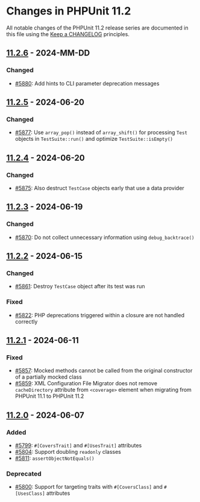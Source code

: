 # Changes in PHPUnit 11.2

All notable changes of the PHPUnit 11.2 release series are documented in this file using the [Keep a CHANGELOG](https://keepachangelog.com/) principles.

## [11.2.6] - 2024-MM-DD

### Changed

* [#5880](https://github.com/sebastianbergmann/phpunit/pull/5880): Add hints to CLI parameter deprecation messages

## [11.2.5] - 2024-06-20

### Changed

* [#5877](https://github.com/sebastianbergmann/phpunit/pull/5877): Use `array_pop()` instead of `array_shift()` for processing `Test` objects in `TestSuite::run()` and optimize `TestSuite::isEmpty()`

## [11.2.4] - 2024-06-20

### Changed

* [#5875](https://github.com/sebastianbergmann/phpunit/pull/5875): Also destruct `TestCase` objects early that use a data provider

## [11.2.3] - 2024-06-19

### Changed

* [#5870](https://github.com/sebastianbergmann/phpunit/pull/5870): Do not collect unnecessary information using `debug_backtrace()`

## [11.2.2] - 2024-06-15

### Changed

* [#5861](https://github.com/sebastianbergmann/phpunit/pull/5861): Destroy `TestCase` object after its test was run

### Fixed

* [#5822](https://github.com/sebastianbergmann/phpunit/pull/5822): PHP deprecations triggered within a closure are not handled correctly

## [11.2.1] - 2024-06-11

### Fixed

* [#5857](https://github.com/sebastianbergmann/phpunit/issues/5857): Mocked methods cannot be called from the original constructor of a partially mocked class
* [#5859](https://github.com/sebastianbergmann/phpunit/issues/5859): XML Configuration File Migrator does not remove `cacheDirectory` attribute from `<coverage>` element when migrating from PHPUnit 11.1 to PHPUnit 11.2

## [11.2.0] - 2024-06-07

### Added

* [#5799](https://github.com/sebastianbergmann/phpunit/issues/5799): `#[CoversTrait]` and `#[UsesTrait]` attributes
* [#5804](https://github.com/sebastianbergmann/phpunit/pull/5804): Support doubling `readonly` classes
* [#5811](https://github.com/sebastianbergmann/phpunit/issues/5811): `assertObjectNotEquals()`

### Deprecated

* [#5800](https://github.com/sebastianbergmann/phpunit/issues/5800): Support for targeting traits with `#[CoversClass]` and `#[UsesClass]` attributes

[11.2.6]: https://github.com/sebastianbergmann/phpunit/compare/11.2.5...11.2
[11.2.5]: https://github.com/sebastianbergmann/phpunit/compare/11.2.4...11.2.5
[11.2.4]: https://github.com/sebastianbergmann/phpunit/compare/11.2.3...11.2.4
[11.2.3]: https://github.com/sebastianbergmann/phpunit/compare/11.2.2...11.2.3
[11.2.2]: https://github.com/sebastianbergmann/phpunit/compare/11.2.1...11.2.2
[11.2.1]: https://github.com/sebastianbergmann/phpunit/compare/11.2.0...11.2.1
[11.2.0]: https://github.com/sebastianbergmann/phpunit/compare/11.1.3...11.2.0
